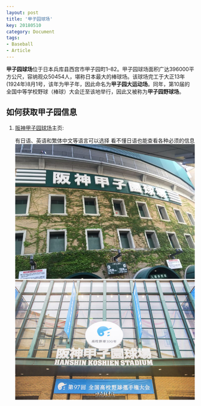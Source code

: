```yaml
---
layout: post
title: '甲子园球场'
key: 20180510
category: Document
tags:
- Baseball
- Article
---
```


**甲子园球场**位于日本兵库县西宫市甲子园町1–82。甲子园球场面积广达396000平方公尺，容纳观众50454人，堪称日本最大的棒球场。该球场完工于大正13年(1924年)8月1号，该年为甲子年，因此命名为**甲子园大运动场**。同年，第10届的全国中等学校野球（棒球）大会迁至该地举行，因此又被称为**甲子园野球场**。

<!--more-->

## 如何获取甲子园信息

1.  [阪神甲子园球场](http://www.hanshin.co.jp/koshien/)主页:

    有日语、英语和繁体中文等语言可以选择
    看不懂日语也能查看各种必须的信息
	![jiaziyuan1](/assets/images/jiaziyuan1.jpg)
	![jiaziyuan2](/assets/images/jiaziyuan2.jpg)
